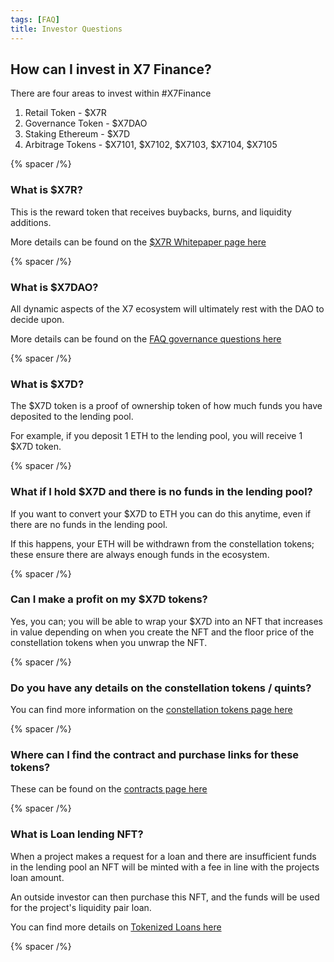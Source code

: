 ```yaml
---
tags: [FAQ]
title: Investor Questions
---
```


## How can I invest in X7 Finance?

There are four areas to invest within #X7Finance

1. Retail Token - $X7R
2. Governance Token - $X7DAO
3. Staking Ethereum - $X7D
4. Arbitrage Tokens - $X7101, $X7102, $X7103, $X7104, $X7105

{% spacer /%}

### What is $X7R?

This is the reward token that receives buybacks, burns, and liquidity additions.

More details can be found on the [$X7R Whitepaper page here](/docs/whitepaper/x7r/)

{% spacer /%}

### What is $X7DAO?

All dynamic aspects of the X7 ecosystem will ultimately rest with the DAO to decide upon.

More details can be found on the [FAQ governance questions here](/docs/faq/governance)

{% spacer /%}

### What is $X7D?

The $X7D token is a proof of ownership token of how much funds you have deposited to the lending pool.

For example, if you deposit 1 ETH to the lending pool, you will receive 1 $X7D token.

{% spacer /%}

### What if I hold $X7D and there is no funds in the lending pool?

If you want to convert your $X7D to ETH you can do this anytime, even if there are no funds in the lending pool.

If this happens, your ETH will be withdrawn from the constellation tokens; these ensure there are always enough funds in the ecosystem.

{% spacer /%}

### Can I make a profit on my $X7D tokens?

Yes, you can; you will be able to wrap your $X7D into an NFT that increases in value depending on when you create the NFT and the floor price of the constellation tokens when you unwrap the NFT.

{% spacer /%}

### Do you have any details on the constellation tokens / quints?

You can find more information on the [constellation tokens page here](/docs/faq/constellations)

{% spacer /%}

### Where can I find the contract and purchase links for these tokens?

These can be found on the [contracts page here](/dashboard/contracts/)

{% spacer /%}

### What is Loan lending NFT?

When a project makes a request for a loan and there are insufficient funds in the lending pool an NFT will be minted with a fee in line with the projects loan amount.

An outside investor can then purchase this NFT, and the funds will be used for the project's liquidity pair loan.

You can find more details on [Tokenized Loans here](/docs/whitepaper/lending-functionality/#tokenized-loans)

{% spacer /%}
